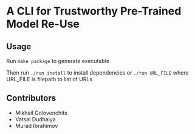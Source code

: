 # A CLI for Trustworthy Pre-Trained Model Re-Use


## Usage
Run ```make package``` to generate executable

Then run ```./run install``` to install dependencies or ```./run URL_FILE``` where URL_FILE is filepath to list of URLs

## Contributors
- Mikhail Golovenchits
- Vatsal Dudhaiya
- Murad Ibrahimov